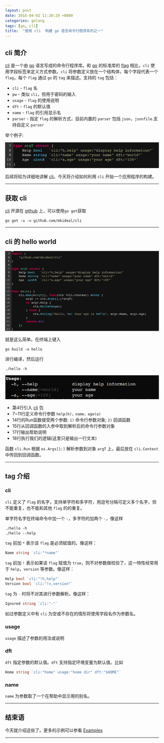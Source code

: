 ```yaml
---
layout: post
date: 2016-04-02 11:20:29 +0800
categories: golang
tags: [go, cli]
title:  "使用 cli  构建 go 语言命令行程序系列之一"
---
```


## cli 简介

[cli][cli-github] 是一个由 [go][go] 语言写成的命令行程序库。和 [go][go] 的标准库的 [flag][go-flag] 相比，`cli` 使用字段标签来定义方式参数。`cli` 将参数定义放在一个结构体，每个字段代表一个 `flag`，每个 `flag` 通过 `go` 的 `tag` 来描述。支持的 `tag` 包括：

* `cli` - `flag` 名
* `pw` - 类似 `cli`，但用于密码的输入
* `usage` - `flag` 的使用说明
* `dft` - `flag` 的默认值
* `name` - `flag` 的引用显示名
* `parser` - 指定 `flag` 的解析方式，目前内置的 `parser` 包括 `json`，`jsonfile`.支持自定义 `parser`

举个例子:

![arg-intro.png](/assets/images/cli/arg-intro.png)

后续将较为详细地讲解 [cli][cli-github]。今天将介绍如何利用 `cli` 开始一个应用程序的构建。

---

## 获取 cli

[cli][cli-github] 开源在 [github][cli-github] 上，可以使用`go get`获取

```
go get -u -v github.com/mkideal/cli
```

---

## cli 的 hello world


![hello-world.png](/assets/images/cli/hello-world.png)

就是这么简单。在终端上键入

```
go build -o hello
```

进行编译，然后运行

```
./hello -h
```

![show-usage.png](/assets/images/cli/show-usage.png)

* 第4行引入 [cli][cli-github] 包
* 7~11行定义命令行参数 `help(h)，name，age(a)`
* 14行的Run函数接受两个参数: `1)` 命令行参数对象; `2)` 回调函数
* 15行从回调函数的入参中取到解析后的命令行参数对象
* 17行输出帮助说明
* 18行执行我们的逻辑(这里只是输出一行文本)

函数 `cli.Run` 根据 `os.Args[1:]` 解析参数到对象 `argT` 上，最后放在 `cli.Context` 中传回到回调函数。

---

## tag 介绍

### cli

`cli` 定义了 `flag` 的名字，支持单字符和多字符，用逗号分隔可定义多个名字，但不能重复，也不能和其他 `flag` 的的重复。

单字符名字在终端命令中加一个 `-`，多字符的加两个 `-`，像这样

```
./hello -h
./hello --help
```

`tag` 前加 `*` 表示该 `flag` 是必须赋值的。像这样：

```go
Name string `cli:"*name"`
```

`tag` 前加 `!` 表示如果该 `flag` 赋值为 `true`，则不对参数做校验了，这一特性经常用于 `help`，`version` 等参数。像这样：

```go
Help bool `cli:"!h,help"`
Version bool `cli:"!v,version"`
```

`tag` 为 `-` 时将不对其进行参数解析。像这样：

```go
Ignored string `cli:"-"`
```

如过参数定义中有 `cli` 为空或不存在的情形将使用字段名作为参数名。

### usage

`usage` 描述了参数的用法或说明

### dft

`dft` 指定参数的默认值。`dft` 支持指定环境变量为默认值。比如

```go
Home string `cli:"home" usage:"home dir" dft:"$HOME"`
```

### name

`name` 为参数取了一个在帮助中显示用的别名。

---

## 结束语

今天就介绍这些了。更多的示例可以参看 [Examples][cli-github]

---

[go]: https://golang.org/ "Golang"
[go-flag]: https://golang.org/pkg/flag/ "Golang-flag"
[cli-github]: https://github.com/mkideal/cli "github.com/mkideal/cli"
